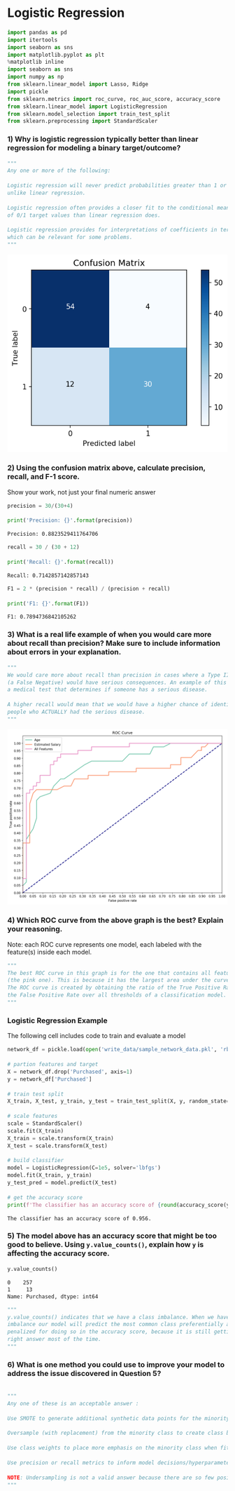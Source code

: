 # Logistic Regression


```python
import pandas as pd
import itertools
import seaborn as sns
import matplotlib.pyplot as plt
%matplotlib inline
import seaborn as sns
import numpy as np
from sklearn.linear_model import Lasso, Ridge
import pickle
from sklearn.metrics import roc_curve, roc_auc_score, accuracy_score
from sklearn.linear_model import LogisticRegression
from sklearn.model_selection import train_test_split
from sklearn.preprocessing import StandardScaler
```

### 1) Why is logistic regression typically better than linear regression for modeling a binary target/outcome?


```python
"""
Any one or more of the following:

Logistic regression will never predict probabilities greater than 1 or less than 0, 
unlike linear regression.

Logistic regression often provides a closer fit to the conditional means 
of 0/1 target values than linear regression does.

Logistic regression provides for interpretations of coefficients in terms of log odds, 
which can be relevant for some problems.
"""
```

<!---
# load data
ads_df = pd.read_csv("raw_data/social_network_ads.csv")

# one hot encode categorical feature
def is_female(x):
    """Returns 1 if Female; else 0"""
    if x == "Female":
        return 1
    else:
        return 0
        
ads_df["Female"] = ads_df["Gender"].apply(is_female)
ads_df.drop(["User ID", "Gender"], axis=1, inplace=True)
ads_df.head()

# separate features and target
X = ads_df.drop("Purchased", axis=1)
y = ads_df["Purchased"]

# train/test split
X_train, X_test, y_train, y_test = train_test_split(X, y, random_state=19)

# preprocessing
scale = StandardScaler()
scale.fit(X_train)
X_train = scale.transform(X_train)
X_test = scale.transform(X_test)

# save preprocessed train/test split objects
pickle.dump(X_train, open("write_data/social_network_ads/X_train_scaled.pkl", "wb"))
pickle.dump(X_test, open("write_data/social_network_ads/X_test_scaled.pkl", "wb"))
pickle.dump(y_train, open("write_data/social_network_ads/y_train.pkl", "wb"))
pickle.dump(y_test, open("write_data/social_network_ads/y_test.pkl", "wb"))

# build model
model = LogisticRegression(C=1e5, solver="lbfgs")
model.fit(X_train, y_train)
y_test_pred = model.predict(X_test)
y_train_pred = model.predict(X_train)

from sklearn.metrics import confusion_matrix

# create confusion matrix
# tn, fp, fn, tp
cnf_matrix = confusion_matrix(y_test, y_test_pred)
cnf_matrix

# build confusion matrix plot
plt.imshow(cnf_matrix,  cmap=plt.cm.Blues) #Create the basic matrix.

# Add title and Axis Labels
plt.title('Confusion Matrix')
plt.ylabel('True label')
plt.xlabel('Predicted label')

# Add appropriate Axis Scales
class_names = set(y_test) #Get class labels to add to matrix
tick_marks = np.arange(len(class_names))
plt.xticks(tick_marks, class_names)
plt.yticks(tick_marks, class_names)

# Add Labels to Each Cell
thresh = cnf_matrix.max() / 2. #Used for text coloring below
#Here we iterate through the confusion matrix and append labels to our visualization.
for i, j in itertools.product(range(cnf_matrix.shape[0]), range(cnf_matrix.shape[1])):
        plt.text(j, i, cnf_matrix[i, j],
                 horizontalalignment="center",
                 color="white" if cnf_matrix[i, j] > thresh else "black")

# Add a Side Bar Legend Showing Colors
plt.colorbar()

# Add padding
plt.tight_layout()
plt.savefig("visuals/cnf_matrix.png",
            dpi=150,
            bbox_inches="tight")
--->

![cnf matrix](visuals/cnf_matrix.png)

### 2) Using the confusion matrix above, calculate precision, recall, and F-1 score.
Show your work, not just your final numeric answer


```python
precision = 30/(30+4)

print('Precision: {}'.format(precision))
```

    Precision: 0.8823529411764706



```python
recall = 30 / (30 + 12)

print('Recall: {}'.format(recall))
```

    Recall: 0.7142857142857143



```python
F1 = 2 * (precision * recall) / (precision + recall)

print('F1: {}'.format(F1))
```

    F1: 0.7894736842105262


### 3)  What is a real life example of when you would care more about recall than precision? Make sure to include information about errors in your explanation.


```python
"""
We would care more about recall than precision in cases where a Type II error
(a False Negative) would have serious consequences. An example of this would be
a medical test that determines if someone has a serious disease.

A higher recall would mean that we would have a higher chance of identifying all
people who ACTUALLY had the serious disease.
"""
```

<!---
# save preprocessed train/test split objects
X_train = pickle.load(open("write_data/social_network_ads/X_train_scaled.pkl", "rb"))
X_test = pickle.load(open("write_data/social_network_ads/X_test_scaled.pkl", "rb"))
y_train = pickle.load(open("write_data/social_network_ads/y_train.pkl", "rb"))
y_test = pickle.load(open("write_data/social_network_ads/y_test.pkl", "rb"))

# build model
model = LogisticRegression(C=1e5, solver="lbfgs")
model.fit(X_train, y_train)
y_test_pred = model.predict(X_test)
y_train_pred = model.predict(X_train)

labels = ["Age", "Estimated Salary", "Female", "All Features"]
colors = sns.color_palette("Set2")
plt.figure(figsize=(10, 8))
# add one ROC curve per feature
for feature in range(3):
    # female feature is one hot encoded so it produces an ROC point rather than a curve
    # for this reason, female will not be included in the plot at all since it is
    # disingeneuous to call it a curve.
    if feature == 2:
        pass
    else:
        X_train_feat = X_train[:, feature].reshape(-1, 1)
        X_test_feat = X_test[:, feature].reshape(-1, 1)
        logreg = LogisticRegression(fit_intercept=False, C=1e12, solver='lbfgs')
        model_log = logreg.fit(X_train_feat, y_train)
        y_score = model_log.decision_function(X_test_feat)
        fpr, tpr, thresholds = roc_curve(y_test, y_score)
        lw = 2
        plt.plot(fpr, tpr, color=colors[feature],
                 lw=lw, label=labels[feature])

# add one ROC curve with all the features
model_log = logreg.fit(X_train, y_train)
y_score = model_log.decision_function(X_test)
fpr, tpr, thresholds = roc_curve(y_test, y_score)
lw = 2
plt.plot(fpr, tpr, color=colors[3], lw=lw, label=labels[3])

# create foundation of the plot
plt.plot([0, 1], [0, 1], color='navy', lw=lw, linestyle='--')
plt.xlim([0.0, 1.0])
plt.ylim([0.0, 1.05])
plt.yticks([i / 20.0 for i in range(21)])
plt.xticks([i / 20.0 for i in range(21)])
plt.xlabel("False positive rate")
plt.ylabel("True positive rate")
plt.title("ROC Curve")
plt.legend()
plt.tight_layout()
plt.savefig("visuals/many_roc.png",
            dpi=150,
            bbox_inches="tight")
--->

<img src = "visuals/many_roc.png" width = "700">

### 4) Which ROC curve from the above graph is the best? Explain your reasoning.

Note: each ROC curve represents one model, each labeled with the feature(s) inside each model.


```python
"""
The best ROC curve in this graph is for the one that contains all features 
(the pink one). This is because it has the largest area under the curve. 
The ROC curve is created by obtaining the ratio of the True Positive Rate to 
the False Positive Rate over all thresholds of a classification model.
"""
```

### Logistic Regression Example

The following cell includes code to train and evaluate a model

<!---
# sorting by 'Purchased' and then dropping the last 130 records
dropped_df = ads_df.sort_values(by="Purchased")[:-130]
dropped_df.reset_index(inplace=True)
pickle.dump(dropped_df, open("write_data/sample_network_data.pkl", "wb"))
--->


```python
network_df = pickle.load(open('write_data/sample_network_data.pkl', 'rb'))

# partion features and target 
X = network_df.drop('Purchased', axis=1)
y = network_df['Purchased']

# train test split
X_train, X_test, y_train, y_test = train_test_split(X, y, random_state=2019)

# scale features
scale = StandardScaler()
scale.fit(X_train)
X_train = scale.transform(X_train)
X_test = scale.transform(X_test)

# build classifier
model = LogisticRegression(C=1e5, solver='lbfgs')
model.fit(X_train, y_train)
y_test_pred = model.predict(X_test)

# get the accuracy score
print(f'The classifier has an accuracy score of {round(accuracy_score(y_test, y_test_pred), 3)}.')
```

    The classifier has an accuracy score of 0.956.


### 5) The model above has an accuracy score that might be too good to believe. Using `y.value_counts()`, explain how `y` is affecting the accuracy score.


```python
y.value_counts()
```




    0    257
    1     13
    Name: Purchased, dtype: int64




```python
"""
y.value_counts() indicates that we have a class imbalance. When we have class 
imbalance our model will predict the most common class preferentially and is not 
penalized for doing so in the accuracy score, because it is still getting the 
right answer most of the time. 
"""
```

### 6) What is one method you could use to improve your model to address the issue discovered in Question 5?


```python

"""
Any one of these is an acceptable answer : 

Use SMOTE to generate additional synthetic data points for the minority class to create class balance.

Oversample (with replacement) from the minority class to create class balance.

Use class weights to place more emphasis on the minority class when fitting models.

Use precision or recall metrics to inform model decisions/hyperparameter tuning.

NOTE: Undersampling is not a valid answer because there are so few positive cases
"""
```
